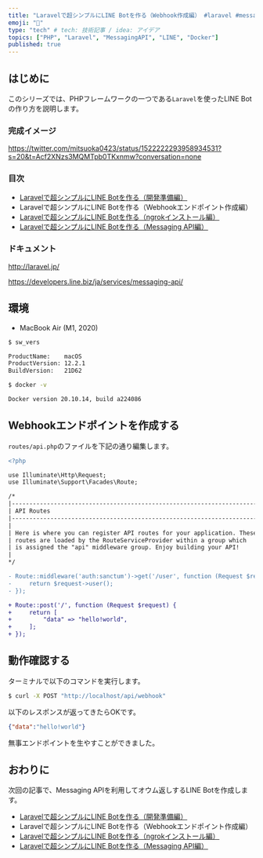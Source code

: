 ```yaml
---
title: "Laravelで超シンプルにLINE Botを作る（Webhook作成編） #laravel #messagingapi #php"
emoji: "💬"
type: "tech" # tech: 技術記事 / idea: アイデア
topics: ["PHP", "Laravel", "MessagingAPI", "LINE", "Docker"]
published: true
---
```




## はじめに

このシリーズでは、PHPフレームワークの一つである`Laravel`を使ったLINE Botの作り方を説明します。

### 完成イメージ

https://twitter.com/mitsuoka0423/status/1522222293958934531?s=20&t=Acf2XNzs3MQMTpb0TKxnmw?conversation=none

### 目次

- [Laravelで超シンプルにLINE Botを作る（開発準備編）](./laravel-line-helloworld-01)
- Laravelで超シンプルにLINE Botを作る（Webhookエンドポイント作成編）
- [Laravelで超シンプルにLINE Botを作る（ngrokインストール編）](./laravel-line-helloworld-03)
- [Laravelで超シンプルにLINE Botを作る（Messaging API編）](./laravel-line-helloworld-04)

### ドキュメント

http://laravel.jp/

https://developers.line.biz/ja/services/messaging-api/

## 環境

- MacBook Air (M1, 2020)

```bash
$ sw_vers

ProductName:    macOS
ProductVersion: 12.2.1
BuildVersion:   21D62
```

```bash
$ docker -v

Docker version 20.10.14, build a224086
```

## Webhookエンドポイントを作成する

`routes/api.php`のファイルを下記の通り編集します。

```diff php:routes/api.php
<?php

use Illuminate\Http\Request;
use Illuminate\Support\Facades\Route;

/*
|--------------------------------------------------------------------------
| API Routes
|--------------------------------------------------------------------------
|
| Here is where you can register API routes for your application. These
| routes are loaded by the RouteServiceProvider within a group which
| is assigned the "api" middleware group. Enjoy building your API!
|
*/

- Route::middleware('auth:sanctum')->get('/user', function (Request $request) {
-     return $request->user();
- });

+ Route::post('/', function (Request $request) {
+     return [
+         "data" => "hello!world",
+     ];
+ });
```

## 動作確認する

ターミナルで以下のコマンドを実行します。

```bash
$ curl -X POST "http://localhost/api/webhook"
```

以下のレスポンスが返ってきたらOKです。

```json
{"data":"hello!world"}
```

無事エンドポイントを生やすことができました。

## おわりに

次回の記事で、Messaging APIを利用してオウム返しするLINE Botを作成します。

- [Laravelで超シンプルにLINE Botを作る（開発準備編）](./laravel-line-helloworld-01)
- Laravelで超シンプルにLINE Botを作る（Webhookエンドポイント作成編）
- [Laravelで超シンプルにLINE Botを作る（ngrokインストール編）](./laravel-line-helloworld-03)
- [Laravelで超シンプルにLINE Botを作る（Messaging API編）](./laravel-line-helloworld-04)
